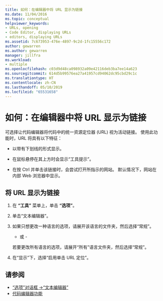```yaml
---
title: 如何：在编辑器中将 URL 显示为链接
ms.date: 11/04/2016
ms.topic: conceptual
helpviewer_keywords:
- URLs, opening
- Code Editor, displaying URLs
- editors, displaying URLs
ms.assetid: 7c673953-476e-4897-9c2d-1fc15556c172
author: gewarren
ms.author: gewarren
manager: jillfra
ms.workload:
- multiple
ms.openlocfilehash: c03d9d48ca098932a09e42116deb3ba7ee14a623
ms.sourcegitcommit: 614d5b99576ea27a41957cd94062dc95cbd29c1c
ms.translationtype: HT
ms.contentlocale: zh-CN
ms.lasthandoff: 05/10/2019
ms.locfileid: "65531658"
---
```

# <a name="how-to-display-urls-as-links-in-the-editor"></a>如何：在编辑器中将 URL 显示为链接

可选择让代码编辑器将代码中的统一资源定位器 (URL) 视为活动链接。 使用此功能时，URL 将具有以下特征：

- 以带有下划线的形式显示。

- 在鼠标悬停在其上方时会显示“工具提示”。

- 在按 Ctrl 并单击该链接时，会尝试打开所指示的网站。 默认情况下，网站在内部 Web 浏览器中显示。

## <a name="display-urls-as-links"></a>将 URL 显示为链接

1. 在 **“工具”** 菜单上，单击 **“选项”**。

2. 单击“文本编辑器”。

3. 如果只想更改一种语言的选项，请展开该语言的文件夹，然后选择“常规”。

     - 或 -

     若要更改所有语言的选项，请展开“所有”语言文件夹，然后选择“常规”。

4. 在“显示”下，选择“启用单击 URL 定位”。

## <a name="see-also"></a>请参阅

- [“选项”对话框 ->“文本编辑器”](../../ide/reference/text-editor-options-dialog-box.md)
- [代码编辑器功能](../../ide/writing-code-in-the-code-and-text-editor.md)